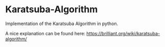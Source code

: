 # Karatsuba-Algorithm
Implementation of the Karatsuba Algorithm in python.

A nice explanation can be found here: https://brilliant.org/wiki/karatsuba-algorithm/
